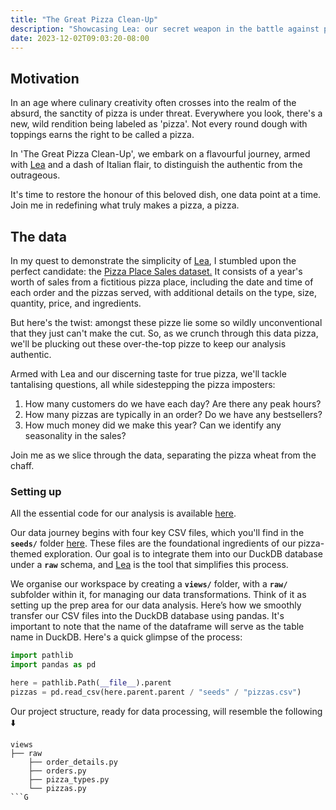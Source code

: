 ```yaml
---
title: "The Great Pizza Clean-Up"
description: "Showcasing Lea: our secret weapon in the battle against pizza pretenders. Lea helps us slice through the clutter, identifying and tossing out the most outrageous pizza claims."
date: 2023-12-02T09:03:20-08:00
---
```


## Motivation

In an age where culinary creativity often crosses into the realm of the absurd, the sanctity of pizza is under threat. Everywhere you look, there's a new, wild rendition being labeled as 'pizza'. Not every round dough with toppings earns the right to be called a pizza.

In 'The Great Pizza Clean-Up', we embark on a flavourful journey, armed with [Lea](https://github.com/carbonfact/lea) and a dash of Italian flair, to distinguish the authentic from the outrageous.

It's time to restore the honour of this beloved dish, one data point at a time. Join me in redefining what truly makes a pizza, a pizza.

## The data

In my quest to demonstrate the simplicity of [Lea](https://github.com/carbonfact/lea), I stumbled upon the perfect candidate: the [Pizza Place Sales dataset.](https://www.mavenanalytics.io/data-playground?search=pizza%20place%20sales) It consists of a year's worth of sales from a fictitious pizza place, including the date and time of each order and the pizzas served, with additional details on the type, size, quantity, price, and ingredients.

But here's the twist: amongst these pizze lie some so wildly unconventional that they just can't make the cut. So, as we crunch through this data pizza, we'll be plucking out these over-the-top pizze to keep our analysis authentic.

Armed with Lea and our discerning taste for true pizza, we'll tackle tantalising questions, all while sidestepping the pizza imposters:

1. How many customers do we have each day? Are there any peak hours?
2. How many pizzas are typically in an order? Do we have any bestsellers?
3. How much money did we make this year? Can we identify any seasonality in the sales?

Join me as we slice through the data, separating the pizza wheat from the chaff.

### Setting up

All the essential code for our analysis is available [here](https://github.com/LeonardoNatale/the-great-pizza-cleanup).

Our data journey begins with four key CSV files, which you'll find in the **`seeds/`** folder [here](https://github.com/LeonardoNatale/the-great-pizza-cleanup/tree/main/seeds). These files are the foundational ingredients of our pizza-themed exploration. Our goal is to integrate them into our DuckDB database under a **`raw`** schema, and [Lea](https://github.com/carbonfact/lea) is the tool that simplifies this process.

We organise our workspace by creating a **`views/`** folder, with a **`raw/`** subfolder within it, for managing our data transformations. Think of it as setting up the prep area for our data analysis. Here’s how we smoothly transfer our CSV files into the DuckDB database using pandas. It's important to note that the name of the dataframe will serve as the table name in DuckDB. Here's a quick glimpse of the process:

```python
import pathlib
import pandas as pd

here = pathlib.Path(__file__).parent
pizzas = pd.read_csv(here.parent.parent / "seeds" / "pizzas.csv")
```

Our project structure, ready for data processing, will resemble the following ⬇️

````
views
├── raw
    ├── order_details.py
    ├── orders.py
    ├── pizza_types.py
    └── pizzas.py
```G
````
